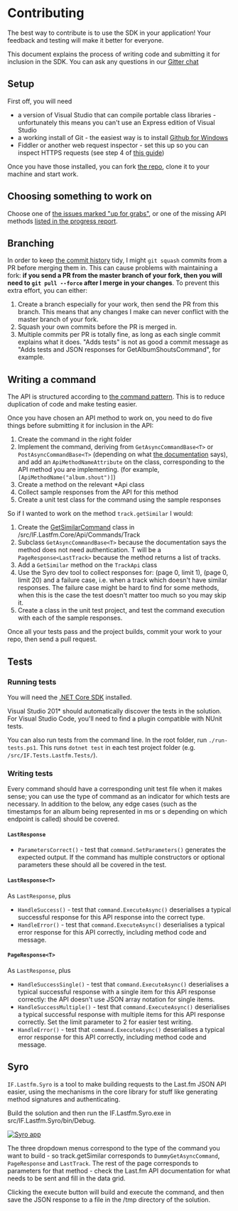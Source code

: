 # Contributing

The best way to contribute is to use the SDK in your application! Your feedback and testing will make it better for everyone.

This document explains the process of writing code and submitting it for inclusion in the SDK. You can ask any questions in our [Gitter chat](https://gitter.im/inflatablefriends/lastfm)

## Setup

First off, you will need 

- a version of Visual Studio that can compile portable class libraries - unfortunately this means you can't use an Express edition of Visual Studio
- a working install of Git - the easiest way is to install [Github for Windows](https://windows.github.com/)
- Fiddler or another web request inspector - set this up so you can inspect HTTPS requests (see step 4 of [this guide](http://rikk.it/blog/capture-windows-phone-8-network-traffic-with-fiddler/))

Once you have those installed, you can fork [the repo](https://github.com/inflatablefriends/lastfm), clone it to your machine and start work.

## Choosing something to work on

Choose one of [the issues marked "up for grabs"](https://github.com/inflatablefriends/lastfm/labels/up%20for%20grabs), or one of the missing API methods [listed in the progress report](https://github.com/inflatablefriends/lastfm/blob/master/PROGRESS.md).

## Branching

In order to keep [the commit history](https://github.com/inflatablefriends/lastfm/commits/master) tidy, I might `git squash` commits from a PR before merging them in. This can cause problems with maintaining a fork: **if you send a PR from the master branch of your fork, then you will need to `git pull --force` after I merge in your changes**. To prevent this extra effort, you can either:

1. Create a branch especially for your work, then send the PR from this branch. This means that any changes I make can never conflict with the master branch of your fork.
2. Squash your own commits before the PR is merged in.
  1. Multiple commits per PR is totally fine, as long as each single commit explains what it does. "Adds tests" is not as good a commit message as "Adds tests and JSON responses for GetAlbumShoutsCommand", for example.

## Writing a command

The API is structured according to [the command pattern](http://en.wikipedia.org/wiki/Command_pattern). This is to reduce duplication of code and make testing easier.

Once you have chosen an API method to work on, you need to do five things before submitting it for inclusion in the API:

1. Create the command in the right folder
2. Implement the command, deriving from `GetAsyncCommandBase<T>` or `PostAsyncCommandBase<T>` (depending on what [the documentation](http://www.last.fm/api) says), and add an `ApiMethodNameAttribute` on the class, corresponding to the API method you are implementing. (for example, `[ApiMethodName("album.shout")]`)
3. Create a method on the relevant *Api class
4. Collect sample responses from the API for this method
5. Create a unit test class for the command using the sample responses

So if I wanted to work on the method `track.getSimilar` I would:

1. Create the [GetSimilarCommand](/src/IF.Lastfm.Core/Api/Commands/Track/GetSimilarCommand.cs) class in /src/IF.Lastfm.Core/Api/Commands/Track
2. Subclass `GetAsyncCommandBase<T>` because the documentation says the method does not need authentication. T will be a `PageResponse<LastTrack>` because the method returns a list of tracks.
3. Add a `GetSimilar` method on the `TrackApi` class
4. Use the Syro dev tool to collect responses for: (page 0, limit 1), (page 0, limit 20) and a failure case, i.e. when a track which doesn't have similar responses. The failure case might be hard to find for some methods, when this is the case the test doesn't matter too much so you may skip it.
5. Create a class in the unit test project, and test the command execution with each of the sample responses.

Once all your tests pass and the project builds, commit your work to your repo, then send a pull request.

## Tests

### Running tests

You will need the [.NET Core SDK](https://dotnet.microsoft.com/download) installed.

Visual Studio 201* should automatically discover the tests in the solution. For Visual Studio Code, you'll need to find a plugin compatible with NUnit tests.

You can also run tests from the command line. In the root folder, run `./run-tests.ps1`. This runs `dotnet test` in each test project folder (e.g. `/src/IF.Tests.Lastfm.Tests/`).

### Writing tests

Every command should have a corresponding unit test file when it makes sense; you can use the type of command as an indicator for which tests are necessary. In addition to the below, any edge cases (such as the timestamps for an album being represented in ms or s depending on which endpoint is called) should be covered.

#### `LastResponse`

- `ParametersCorrect()` - test that `command.SetParameters()` generates the expected output. If the command has multiple constructors or optional parameters these should all be covered in the test.

#### `LastResponse<T>`

As `LastResponse`, plus

- `HandleSuccess()` - test that `command.ExecuteAsync()` deserialises a typical successful response for this API response into the correct type.
- `HandleError()` - test that `command.ExecuteAsync()` deserialises a typical error response for this API correctly, including method code and message.

#### `PageResponse<T>`

As `LastResponse`, plus

- `HandleSuccessSingle()` - test that `command.ExecuteAsync()` deserialises a typical successful response with a single item for this API response correctly: the API doesn't use JSON array notation for single items.
- `HandleSuccessMultiple()` - test that `command.ExecuteAsync()` deserialises a typical successful response with multiple items for this API response correctly. Set the limit parameter to 2 for easier test writing.
- `HandleError()` - test that `command.ExecuteAsync()` deserialises a typical error response for this API correctly, including method code and message.

## Syro

`IF.Lastfm.Syro` is a tool to make building requests to the Last.fm JSON API easier, using the mechanisms in the core library for stuff like generating method signatures and authenticating.

Build the solution and then run the IF.Lastfm.Syro.exe in src/IF.Lastfm.Syro/bin/Debug.

[![Syro app](https://github.com/inflatablefriends/lastfm/blob/master/res/syro.png)](https://github.com/inflatablefriends/lastfm/blob/master/res/syro.png)

The three dropdown menus correspond to the type of the command you want to build - so track.getSimilar corresponds to `DummyGetAsyncCommand`, `PageResponse` and `LastTrack`. The rest of the page corresponds to parameters for that method - check the Last.fm API documentation for what needs to be sent and fill in the data grid.

Clicking the execute button will build and execute the command, and then save the JSON response to a file in the /tmp directory of the solution. 
